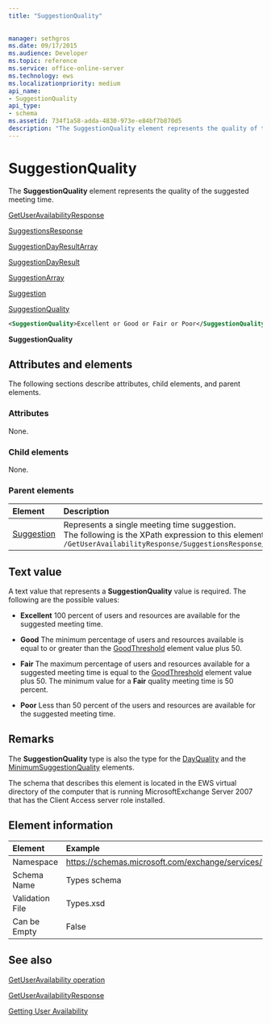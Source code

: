 ```yaml
---
title: "SuggestionQuality"
 
 
manager: sethgros
ms.date: 09/17/2015
ms.audience: Developer
ms.topic: reference
ms.service: office-online-server
ms.technology: ews
ms.localizationpriority: medium
api_name:
- SuggestionQuality
api_type:
- schema
ms.assetid: 734f1a58-adda-4830-973e-e84bf7b870d5
description: "The SuggestionQuality element represents the quality of the suggested meeting time."
---
```


# SuggestionQuality

The **SuggestionQuality** element represents the quality of the suggested meeting time. 
  
[GetUserAvailabilityResponse](getuseravailabilityresponse.md)
  
[SuggestionsResponse](suggestionsresponse.md)
  
[SuggestionDayResultArray](suggestiondayresultarray.md)
  
[SuggestionDayResult](suggestiondayresult.md)
  
[SuggestionArray](suggestionarray.md)
  
[Suggestion](suggestion.md)
  
[SuggestionQuality](suggestionquality.md)
  
```xml
<SuggestionQuality>Excellent or Good or Fair or Poor</SuggestionQuality>
```

 **SuggestionQuality**
## Attributes and elements

The following sections describe attributes, child elements, and parent elements.
  
### Attributes

None.
  
### Child elements

None.
  
### Parent elements

|**Element**|**Description**|
|:-----|:-----|
|[Suggestion](suggestion.md) <br/> |Represents a single meeting time suggestion.  <br/> The following is the XPath expression to this element:  <br/>  `/GetUserAvailabilityResponse/SuggestionsResponse/SuggestionDayResultArray/SuggestionDayResult[i]/SuggestionArray/Suggestion[i]` <br/> |
   
## Text value

A text value that represents a **SuggestionQuality** value is required. The following are the possible values: 
  
- **Excellent** 100 percent of users and resources are available for the suggested meeting time. 
    
- **Good** The minimum percentage of users and resources available is equal to or greater than the [GoodThreshold](goodthreshold.md) element value plus 50. 
    
- **Fair** The maximum percentage of users and resources available for a suggested meeting time is equal to the [GoodThreshold](goodthreshold.md) element value plus 50. The minimum value for a **Fair** quality meeting time is 50 percent. 
    
- **Poor** Less than 50 percent of the users and resources are available for the suggested meeting time. 
    
## Remarks

The **SuggestionQuality** type is also the type for the [DayQuality](dayquality.md) and the [MinimumSuggestionQuality](minimumsuggestionquality.md) elements. 
  
The schema that describes this element is located in the EWS virtual directory of the computer that is running MicrosoftExchange Server 2007 that has the Client Access server role installed.
  
## Element information

| Element | Example |
|:-----|:-----|
|Namespace  <br/> |https://schemas.microsoft.com/exchange/services/2006/types  <br/> |
|Schema Name  <br/> |Types schema  <br/> |
|Validation File  <br/> |Types.xsd  <br/> |
|Can be Empty  <br/> |False  <br/> |
   
## See also



[GetUserAvailability operation](getuseravailability-operation.md)
  
[GetUserAvailabilityResponse](getuseravailabilityresponse.md)


[Getting User Availability](https://msdn.microsoft.com/library/d4133fcb-9b0f-4e6b-aadf-a389da83516a%28Office.15%29.aspx)

